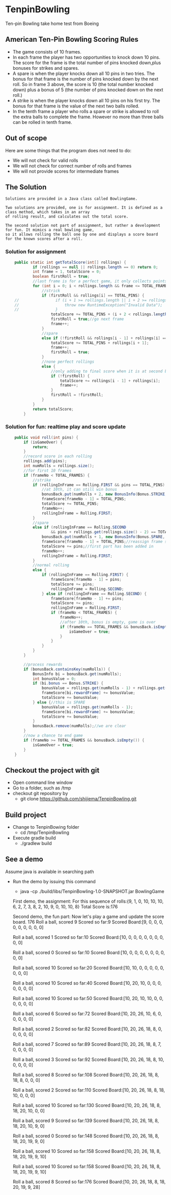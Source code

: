 # TenpinBowling
Ten-pin Bowling take home test from Boeing

## American Ten-Pin Bowling Scoring Rules
* The game consists of 10 frames.
* In each frame the player has two opportunities to knock down 10 pins. The score for the frame is the total number of pins knocked down,plus bonuses for strikes and spares.
* A spare is when the player knocks down all 10 pins in two tries. The bonus for that frame is the number of pins knocked down by the next roll. So in frame 3 above, the score is 10 (the total number knocked down) plus a bonus of 5 (the number of pins knocked down on the next roll.)
* A strike is when the player knocks down all 10 pins on his first try. The bonus for that frame is the value of the next two balls rolled.
* In the tenth frame a player who rolls a spare or strike is allowed to roll the extra balls to complete the frame. However no more than three balls can be rolled in tenth frame.

## Out of scope
Here are some things that the program does not need to do:
* We will not check for valid rolls
* We will not check for correct number of rolls and frames
* We will not provide scores for intermediate frames

## The Solution
    Solutions are provided in a Java class called BowlingGame.

    Two solutions are provided, one is for assignment. It is defined as a class method, which takes in an array
    of rolling result, and calculates out the total score.

    The second solution not part of assignment, but rather a development for fun. It mimics a real bowling game,
    so it allows rolling the ball one by one and displays a score board for the known scores after a roll.

### Solution for assignment
```Java
    public static int getTotalScore(int[] rollings) {
            if (rollings == null || rollings.length == 0) return 0;
            int frame = 1, totalScore = 0;
            boolean firstRoll = true;
            //last frame is for a perfect game, it only collects points, no more scores to collect after that
            for (int i = 0; i < rollings.length && frame <= TOTAL_FRAMES - 1; i++) {
                //strick
                if (firstRoll && rollings[i] == TOTAL_PINS) {
    //                if (i + 1 >= rollings.length || i + 2 >= rollings.length) {
    //                    throw new RuntimeException("Invalid Data");
    //                }
                    totalScore += TOTAL_PINS + (i + 2 < rollings.length ? ((i + 1 < rollings.length ? rollings[i + 1] : 0) + rollings[i + 2]) : 0);
                    firstRoll = true;//go next frame
                    frame++;
                }
                //spare
                else if (!firstRoll && rollings[i - 1] + rollings[i] == 10) {
                    totalScore += TOTAL_PINS + rollings[i + 1];
                    frame++;
                    firstRoll = true;
                }
                //none perfect rollings
                else {
                    //only adding to final score when it is at second ball
                    if (!firstRoll) {
                        totalScore += rollings[i - 1] + rollings[i];
                        frame++;
                    }
                    firstRoll = !firstRoll;
                }
            }
            return totalScore;
        }
```
### Solution for fun: realtime play and score update
```Java
    public void roll(int pins) {
        if (isGameOver) {
            return;
        }
        //record score in each rolling
        rollings.add(pins);
        int numRolls = rollings.size();
        //for first 10 frames
        if (frameNo < TOTAL_FRAMES) {
            //strike
            if (rollingInFrame == Rolling.FIRST && pins == TOTAL_PINS) {
                //at 10th, it can still win bonus
                bonusBack.put(numRolls + 2, new BonusInfo(Bonus.STRIKE, frameNo - 1));
                frameScore[frameNo - 1] = TOTAL_PINS;
                totalScore += TOTAL_PINS;
                frameNo++;
                rollingInFrame = Rolling.FIRST;
            }
            //spare
            else if (rollingInFrame == Rolling.SECOND
                    && pins + rollings.get(rollings.size() - 2) == TOTAL_PINS) {
                bonusBack.put(numRolls + 1, new BonusInfo(Bonus.SPARE, frameNo - 1));
                frameScore[frameNo - 1] = TOTAL_PINS;//reassign frame score
                totalScore += pins;//first part has been added in
                frameNo++;
                rollingInFrame = Rolling.FIRST;
            }
            //normal rolling
            else {
                if (rollingInFrame == Rolling.FIRST) {
                    frameScore[frameNo - 1] = pins;
                    totalScore += pins;
                    rollingInFrame = Rolling.SECOND;
                } else if (rollingInFrame == Rolling.SECOND) {
                    frameScore[frameNo - 1] += pins;
                    totalScore += pins;
                    rollingInFrame = Rolling.FIRST;
                    if (frameNo < TOTAL_FRAMES) {
                        frameNo++;
                        //after 10th, bonus is empty, game is over
                        if (frameNo == TOTAL_FRAMES && bonusBack.isEmpty()) {
                            isGameOver = true;
                        }
                    }
                }
            }
        }

        //process rewards
        if (bonusBack.containsKey(numRolls)) {
            BonusInfo bi = bonusBack.get(numRolls);
            int bonusValue = 0;
            if (bi.bonus == Bonus.STRIKE) {
                bonusValue = rollings.get(numRolls - 1) + rollings.get(numRolls - 2);
                frameScore[bi.rewardFrame] += bonusValue;
                totalScore += bonusValue;
            } else {//this is SPARE
                bonusValue = rollings.get(numRolls - 1);
                frameScore[bi.rewardFrame] += bonusValue;
                totalScore += bonusValue;
            }
            bonusBack.remove(numRolls);//we are clear
        }
        //now a chance to end game
        if (frameNo >= TOTAL_FRAMES && bonusBack.isEmpty()) {
            isGameOver = true;
        }
    }
```
## Checkout the project with git
* Open command line window
* Go to a folder, such as /tmp
* checkout git repository by
    * git clone https://github.com/shijiema/TenpinBowling.git

## Build project
* Change to TenpinBowing folder
    * cd /tmp/TenpinBowling
* Execute gradle build
    * ./gradlew build

## See a demo
Assume java is available in searching path
* Run the demo by issuing this command
    * java -cp ./build/libs/TenpinBowling-1.0-SNAPSHOT.jar BowlingGame
    <p>
    First demo, the assignment:
    For this sequence of rolls:{9, 1, 0, 10, 10, 10, 6, 2, 7, 3, 8, 2, 10, 9, 0, 10, 10, 8}
    Total Score is:176

    Second demo, the fun part:
    Now let's play a game and update the score board.
    176
    Roll a ball, scored 9
    Scored so far:9
    Scored Board:[9, 0, 0, 0, 0, 0, 0, 0, 0, 0]

    Roll a ball, scored 1
    Scored so far:10
    Scored Board:[10, 0, 0, 0, 0, 0, 0, 0, 0, 0]

    Roll a ball, scored 0
    Scored so far:10
    Scored Board:[10, 0, 0, 0, 0, 0, 0, 0, 0, 0]

    Roll a ball, scored 10
    Scored so far:20
    Scored Board:[10, 10, 0, 0, 0, 0, 0, 0, 0, 0]

    Roll a ball, scored 10
    Scored so far:40
    Scored Board:[10, 20, 10, 0, 0, 0, 0, 0, 0, 0]

    Roll a ball, scored 10
    Scored so far:50
    Scored Board:[10, 20, 10, 10, 0, 0, 0, 0, 0, 0]

    Roll a ball, scored 6
    Scored so far:72
    Scored Board:[10, 20, 26, 10, 6, 0, 0, 0, 0, 0]

    Roll a ball, scored 2
    Scored so far:82
    Scored Board:[10, 20, 26, 18, 8, 0, 0, 0, 0, 0]

    Roll a ball, scored 7
    Scored so far:89
    Scored Board:[10, 20, 26, 18, 8, 7, 0, 0, 0, 0]

    Roll a ball, scored 3
    Scored so far:92
    Scored Board:[10, 20, 26, 18, 8, 10, 0, 0, 0, 0]

    Roll a ball, scored 8
    Scored so far:108
    Scored Board:[10, 20, 26, 18, 8, 18, 8, 0, 0, 0]

    Roll a ball, scored 2
    Scored so far:110
    Scored Board:[10, 20, 26, 18, 8, 18, 10, 0, 0, 0]

    Roll a ball, scored 10
    Scored so far:130
    Scored Board:[10, 20, 26, 18, 8, 18, 20, 10, 0, 0]

    Roll a ball, scored 9
    Scored so far:139
    Scored Board:[10, 20, 26, 18, 8, 18, 20, 10, 9, 0]

    Roll a ball, scored 0
    Scored so far:148
    Scored Board:[10, 20, 26, 18, 8, 18, 20, 19, 9, 0]

    Roll a ball, scored 10
    Scored so far:158
    Scored Board:[10, 20, 26, 18, 8, 18, 20, 19, 9, 10]

    Roll a ball, scored 10
    Scored so far:158
    Scored Board:[10, 20, 26, 18, 8, 18, 20, 19, 9, 10]

    Roll a ball, scored 8
    Scored so far:176
    Scored Board:[10, 20, 26, 18, 8, 18, 20, 19, 9, 28]

    </p>
